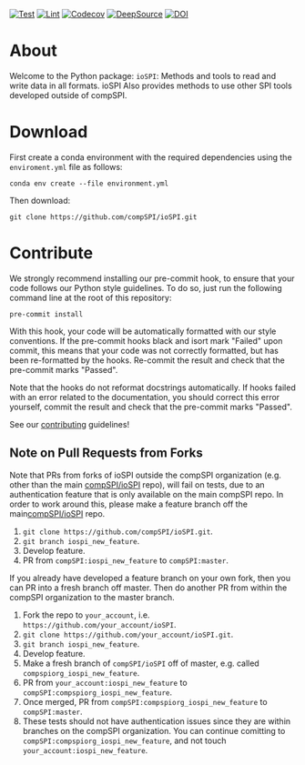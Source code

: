 [![Test](https://github.com/compSPI/ioSPI/actions/workflows/test.yml/badge.svg)](https://github.com/compSPI/ioSPI/actions/workflows/test.yml)
[![Lint](https://github.com/compSPI/ioSPI/actions/workflows/lint.yml/badge.svg)](https://github.com/compSPI/ioSPI/actions/workflows/lint.yml)
[![Codecov](https://codecov.io/gh/compSPI/ioSPI/branch/master/graph/badge.svg?token=OBVOV3ZM1O)](https://codecov.io/gh/compSPI/ioSPI)
[![DeepSource](https://deepsource.io/gh/compSPI/ioSPI.svg/?label=active+issues&show_trend=true&token=4kJgheTFBCQhy6ItFV2Qp4cA)](https://deepsource.io/gh/compSPI/ioSPI/?ref=repository-badge)
[![DOI](https://zenodo.org/badge/DOI/10.5281/zenodo.6099894.svg)](https://doi.org/10.5281/zenodo.6099894)

# About

Welcome to the Python package: `ioSPI`: Methods and tools to read and write data in all formats. ioSPI Also provides methods to use other SPI tools developed outside of compSPI.

# Download

First create a conda environment with the required dependencies using the `enviroment.yml` file as follows:

    conda env create --file environment.yml

Then download:

    git clone https://github.com/compSPI/ioSPI.git

# Contribute

We strongly recommend installing our pre-commit hook, to ensure that your code
follows our Python style guidelines. To do so, just run the following command line at the root of this repository:

    pre-commit install

With this hook, your code will be automatically formatted with our style conventions. If the pre-commit hooks black and isort mark "Failed" upon commit, this means that your code was not correctly formatted, but has been re-formatted by the hooks. Re-commit the result and check that the pre-commit marks "Passed".

Note that the hooks do not reformat docstrings automatically. If hooks failed with an error related to the documentation, you should correct this error yourself, commit the result and check that the pre-commit marks "Passed".

See our [contributing](https://github.com/compspi/compspi/blob/master/docs/contributing.rst) guidelines!

## Note on Pull Requests from Forks

Note that PRs from forks of ioSPI outside the compSPI organization (e.g. other than the main [compSPI/ioSPI](https://github.com/compSPI/ioSPI) repo), will fail on tests, due to an authentication feature that is only available on the main compSPI repo. In order to work around this, please make a feature branch off the main[compSPI/ioSPI](https://github.com/compSPI/ioSPI) repo.
  1. `git clone https://github.com/compSPI/ioSPI.git`.
  2. `git branch iospi_new_feature`.
  3. Develop feature.
  4. PR from `compSPI:iospi_new_feature` to `compSPI:master`.

If you already have developed a feature branch on your own fork, then you can PR into a fresh branch off master. Then do another PR from within the compSPI organization to the master branch.
  1. Fork the repo to `your_account`, i.e. `https://github.com/your_account/ioSPI`.
  2. `git clone https://github.com/your_account/ioSPI.git`.
  3. `git branch iospi_new_feature`.
  4. Develop feature.
  5. Make a fresh branch of `compSPI/ioSPI` off of master, e.g. called `compspiorg_iospi_new_feature`.
  6. PR from `your_account:iospi_new_feature` to `compSPI:compspiorg_iospi_new_feature`.
  7. Once merged, PR from `compSPI:compspiorg_iospi_new_feature` to `compSPI:master`.
  8. These tests should not have authentication issues since they are within branches on the compSPI organization. You can continue comitting to `compSPI:compspiorg_iospi_new_feature`, and not touch `your_account:iospi_new_feature`.
